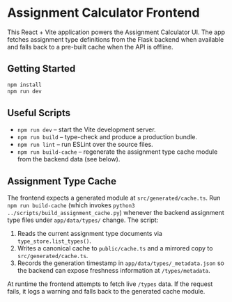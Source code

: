 # Assignment Calculator Frontend

This React + Vite application powers the Assignment Calculator UI. The app fetches assignment type definitions from the Flask backend when available and falls back to a pre-built cache when the API is offline.

## Getting Started

```bash
npm install
npm run dev
```

## Useful Scripts

- `npm run dev` – start the Vite development server.
- `npm run build` – type-check and produce a production bundle.
- `npm run lint` – run ESLint over the source files.
- `npm run build-cache` – regenerate the assignment type cache module from the backend data (see below).

## Assignment Type Cache

The frontend expects a generated module at `src/generated/cache.ts`. Run `npm run build-cache` (which invokes `python3 ../scripts/build_assignment_cache.py`) whenever the backend assignment type files under `app/data/types/` change. The script:

1. Reads the current assignment type documents via `type_store.list_types()`.
2. Writes a canonical cache to `public/cache.ts` and a mirrored copy to `src/generated/cache.ts`.
3. Records the generation timestamp in `app/data/types/_metadata.json` so the backend can expose freshness information at `/types/metadata`.

At runtime the frontend attempts to fetch live `/types` data. If the request fails, it logs a warning and falls back to the generated cache module.
